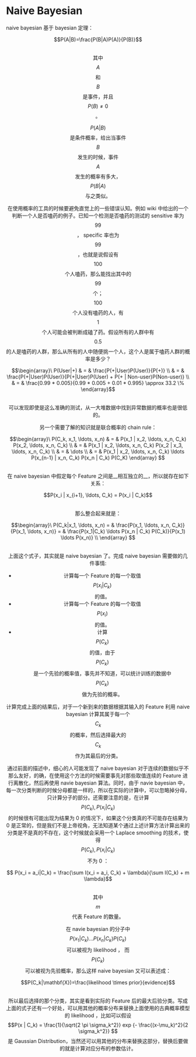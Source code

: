 # Naive Bayesian

naive bayesian 基于 bayesian 定理：

<center>$$P(A|B)=\frac{P(B|A)P(A)}{P(B)}$$<center><br/>

其中 $$A$$ 和 $$B$$ 是事件，并且 $$P(B) \neq 0$$。

$$P(A|B)$$ 是条件概率，给出当事件 $$B$$ 发生的时候，事件 $$A$$ 发生的概率有多大，$$P(B|A)$$ 与之类似。

在使用概率的工具的时候要避免直觉上的一些错误认知。例如 wiki 中给出的一个判断一个人是否嗑药的例子。已知一个检测是否嗑药的测试的 sensitive 率为 $$99%$$ ， specific 率也为 $$99%$$，也就是说假设有 $$100$$ 个人嗑药，那么能找出其中的 $$99$$ 个； $$100$$ 个人没有嗑药的人，有 $$1$$ 个人可能会被判断成磕了药。假设所有的人群中有 $$0.5%$$ 的人是嗑药的人群，那么从所有的人中随便挑一个人，这个人是属于嗑药人群的概率是多少？

<center> $$\begin{array}\ P(User|+) & = & \frac{P(+|User)P(User)}{P(+)} \\
& = & \frac{P(+|User)P(User)}{P(+|User)P(User) + P(+ | Non-user)P(Non-user)} \\ & = & \frac{0.99 * 0.005}{0.99 * 0.005 + 0.01 * 0.995}  \approx   33.2 \% \end{array}$$ <center><br/>

可以发现即使是这么准确的测试，从一大堆数据中找到异常数据的概率也是很低的。

另一个需要了解的知识就是联合概率的 chain rule：

<center>$$\begin{array}\ P(C_k, x_1, \ldots, x_n) & = & P(x_1 | x_2, \ldots, x_n, C_k) P(x_2, \ldots, x_n, C_k) \\ & = & P(x_1 | x_2, \ldots, x_n, C_k) P(x_2 | x_3, \ldots, x_n, C_k) \\ & = & \dots \\ & = & P(x_1 | x_2, \ldots, x_n, C_k) \ldots P(x_{n-1} | x_n, C_k) P(x_n | C_k) P(C_K) \end{array} $$</center><br/>

在 naive bayesian 中假定每个 Feature 之间是__相互独立的__，所以就存在如下关系：

<center> $$P(x_i | x_{i+1}, \ldots, C_k) = P(x_i | C_k)$$ <center><br/>

那么整合起来就是：

<center>$$\begin{array}\ P(C_k|x_1, \ldots, x_n) = & \frac{P(x_1, \ldots, x_n, C_k)}{P(x_1, \ldots, x_n)} = & \frac{P(x_1|C_k) \ldots P(x_n | C_k) P(C_k)}{P(x_1) \ldots P(x_n)} \\ \end{array} $$</center><br/>

上面这个式子，其实就是 naive bayesian 了。完成 naive bayesian 需要做的几件事情:

* 计算每一个 Feature 的每一个取值 $$P(x_i|C_k)$$ 的值。
* 计算每一个 Feature 的每一个取值 $$P(x_i)$$ 的值。
* 计算 $$P(C_k)$$ 的值，由于 $$P(C_k)$$ 是一个先验的概率值，事先并不知道，可以统计训练的数据中 $$P(C_k)$$ 做为先验的概率。

计算完成上面的结果后，对于一个新到来的数据根据其输入的 Feature 利用 naive bayesian 计算其属于每一个 $$C_k$$ 的概率，然后选择最大的 $$C_k$$ 作为其最后的分类。

通过前面的描述中，细心的人可能发现了 naive bayesian 对于连续的数据似乎不那么友好，的确，在使用这个方法的时候需要事先对那些取值连续的 Feature 进行离散化，然后再使用 navie bayesian 算法。同时，由于 navie bayesian 中，每一次分类判断的时候分母都是一样的，所以在实际的计算中，可以忽略掉分母，只计算分子的部分。还需要注意的是，在计算 $$P(C_k), P(x_i|C_k)$$ 的时候很有可能出现为结果为 0 的情况下，如果这个分类真的不可能存在结果为 0 是正常的，但是我们不是上帝视角，无法知道某个通过上述计算方法计算出来的分类是不是真的不存在，这个时候就会采用一个 Laplace smoothing 的技术，使得 $$P(C_k), P(x_i|C_k)$$ 不为 0 ：

<center>$$ P(x_i = a_i|C_k) = \frac{\sum I(x_i = a_i, C_k) + \lambda}{\sum I(C_k) + m \lambda}$$</center><br/>

其中 $$m$$ 代表 Feature 的数量。

在 navie bayesian 的分子中 $$P(x_1|C_k) \ldots P(x_n | C_k) P(C_k)$$ 可以被视为 likelihood ， 而 $$P(C_k)$$ 可以被视为先验概率，那么这样 naive bayesian 又可以表述成：

<center>$$P(C_k|\mathbf{X})=\frac{likelihood \times prior}{evidence}$$</center><br/>

所以最后选择的那个分类，其实是看到实际的 Feature 后的最大后验分类。写成上面的式子还有一个好处，可以用其他的概率分布来替换上面使用的古典概率模型的 likelihood ，比如可以假设 $$P(x | C_k) = \frac{1}{\sqrt{2 \pi \sigma_k^2}} exp {- \frac{(x-\mu_k)^2}{2 \sigma_k^2}} $$ 是 Gaussian Distribution，当然还可以用其他的分布来替换这部分，替换后要做的就是计算对应分布的参数估计。

